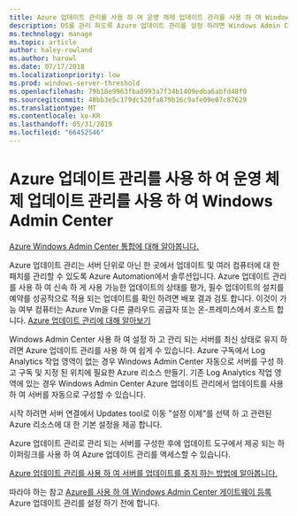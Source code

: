```yaml
---
title: Azure 업데이트 관리를 사용 하 여 운영 체제 업데이트 관리를 사용 하 여 Windows Admin Center
description: OS를 관리 하도록 Azure 업데이트 관리를 설정 하려면 Windows Admin Center (프로젝트 브라 티)을 사용 하 여 업데이트 합니다.
ms.technology: manage
ms.topic: article
author: haley-rowland
ms.author: harowl
ms.date: 07/17/2018
ms.localizationpriority: low
ms.prod: windows-server-threshold
ms.openlocfilehash: 79b18e9963fba0993a7f34b1409edba6abfd48f0
ms.sourcegitcommit: 48bb3e5c179dc520fa879b16c9afe09e07c87629
ms.translationtype: MT
ms.contentlocale: ko-KR
ms.lasthandoff: 05/31/2019
ms.locfileid: "66452546"
---
```

# <a name="use-windows-admin-center-to-manage-operating-system-updates-with-azure-update-management"></a>Azure 업데이트 관리를 사용 하 여 운영 체제 업데이트 관리를 사용 하 여 Windows Admin Center

[Azure Windows Admin Center 통합에 대해 알아봅니다.](../plan/azure-integration-options.md)

Azure 업데이트 관리는 서버 단위로 아닌 한 곳에서 업데이트 및 여러 컴퓨터에 대 한 패치를 관리할 수 있도록 Azure Automation에서 솔루션입니다. Azure 업데이트 관리를 사용 하 여 신속 하 게 사용 가능한 업데이트의 상태를 평가, 필수 업데이트의 설치를 예약를 성공적으로 적용 되는 업데이트를 확인 하려면 배포 결과 검토 합니다. 이것이 가능 여부 컴퓨터는 Azure Vm을 다른 클라우드 공급자 또는 온-프레미스에서 호스트 합니다. [Azure 업데이트 관리에 대해 알아보기](https://docs.microsoft.com/azure/automation/automation-update-management)

Windows Admin Center 사용 하 여 설정 하 고 관리 되는 서버를 최신 상태로 유지 하려면 Azure 업데이트 관리를 사용 하 여 쉽게 수 있습니다. Azure 구독에서 Log Analytics 작업 영역이 없는 경우 Windows Admin Center 자동으로 서버를 구성 하 고 구독 및 지정 된 위치에 필요한 Azure 리소스 만들기. 기존 Log Analytics 작업 영역에 있는 경우 Windows Admin Center Azure 업데이트 관리에서 업데이트를 사용 하 여 서버를 자동으로 구성할 수 있습니다.  

시작 하려면 서버 연결에서 Updates tool로 이동 "설정 이제"를 선택 하 고 관련된 Azure 리소스에 대 한 기본 설정을 제공 합니다. 

Azure 업데이트 관리로 관리 되는 서버를 구성한 후에 업데이트 도구에서 제공 되는 하이퍼링크를 사용 하 여 Azure 업데이트 관리를 액세스할 수 있습니다. 

[Azure 업데이트 관리를 사용 하 여 서버를 업데이트를 중지 하는 방법에 알아봅니다.](azure-monitor.md#disabling-monitoring)

따라야 하는 참고 [Azure를 사용 하 여 Windows Admin Center 게이트웨이 등록](../configure/azure-integration.md) Azure 업데이트 관리를 설정 하기 전에 합니다.

